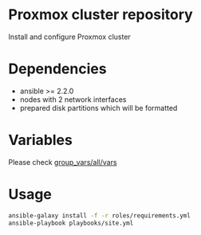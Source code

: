 # Proxmox cluster repository

Install and configure Proxmox cluster

# Dependencies

- ansible >= 2.2.0
- nodes with 2 network interfaces
- prepared disk partitions which will be formatted

# Variables

Please check [group_vars/all/vars](group_vars/all/vars)

# Usage

```sh
ansible-galaxy install -f -r roles/requirements.yml
ansible-playbook playbooks/site.yml
```
